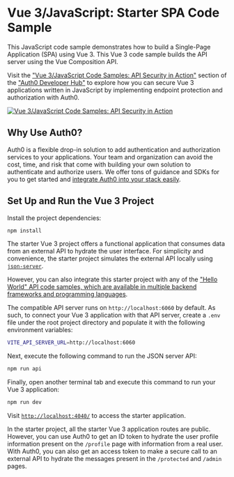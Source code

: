 # Vue 3/JavaScript: Starter SPA Code Sample

This JavaScript code sample demonstrates how to build a Single-Page Application (SPA) using Vue 3. This Vue 3 code sample builds the API server using the Vue Composition API.

Visit the ["Vue 3/JavaScript Code Samples: API Security in Action"](https://auth0.com/developers/hub/code-samples/spa/vue-javascript) section of the ["Auth0 Developer Hub"](https://auth0.com/developers/hub) to explore how you can secure Vue 3 applications written in JavaScript by implementing endpoint protection and authorization with Auth0.

[![Vue 3/JavaScript Code Samples: API Security in Action](https://cdn.auth0.com/blog/hub/code-samples/spa/vue-javascript.png)](https://auth0.com/developers/hub/code-samples/spa/vue-javascript)

## Why Use Auth0?

Auth0 is a flexible drop-in solution to add authentication and authorization services to your applications. Your team and organization can avoid the cost, time, and risk that come with building your own solution to authenticate and authorize users. We offer tons of guidance and SDKs for you to get started and [integrate Auth0 into your stack easily](https://auth0.com/developers/hub/code-samples/full-stack).

## Set Up and Run the Vue 3 Project

Install the project dependencies:

```bash
npm install
```

The starter Vue 3 project offers a functional application that consumes data from an external API to hydrate the user interface. For simplicity and convenience, the starter project simulates the external API locally using [`json-server`](https://github.com/typicode/json-server).

However, you can also integrate this starter project with any of the ["Hello World" API code samples, which are available in multiple backend frameworks and programming languages](https://github.com/orgs/auth0-developer-hub/repositories?language=&q=api+hello-world&sort=&type=public).

The compatible API server runs on `http://localhost:6060` by default. As such, to connect your Vue 3 application with that API server, create a `.env` file under the root project directory and populate it with the following environment variables:

```bash
VITE_API_SERVER_URL=http://localhost:6060
```

Next, execute the following command to run the JSON server API:

```bash
npm run api
```

Finally, open another terminal tab and execute this command to run your Vue 3 application:

```bash
npm run dev
```

Visit [`http://localhost:4040/`](http://localhost:4040/) to access the starter application.

In the starter project, all the starter Vue 3 application routes are public. However, you can use Auth0 to get an ID token to hydrate the user profile information present on the `/profile` page with information from a real user. With Auth0, you can also get an access token to make a secure call to an external API to hydrate the messages present in the `/protected` and `/admin` pages.
